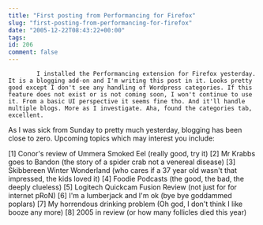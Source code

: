 ```yaml
---
title: "First posting from Performancing for Firefox"
slug: "first-posting-from-performancing-for-firefox"
date: "2005-12-22T08:43:22+00:00"
tags:
id: 206
comment: false
---
```


            I installed the Performancing extension for Firefox yesterday. It is a blogging add-on and I'm writing this post in it. Looks pretty good except I don't see any handling of Wordpress categories. If this feature does not exist or is not coming soon, I won't continue to use it. From a basic UI perspective it seems fine tho. And it'll handle multiple blogs. More as I investigate. Aha, found the categories tab, excellent. 

As I was sick from Sunday to pretty much yesterday, blogging has been close to zero. Upcoming topics which may interest you include:

[1] Conor's review of Ummera Smoked Eel (really good, try it)
[2] Mr Krabbs goes to Bandon (the story of a spider crab not a venereal disease)
[3] Skibbereen Winter Wonderland (who cares if a 37 year old wasn't that impressed, the kids loved it)
[4] Foodie Podcasts (the good, the bad, the deeply clueless)
[5] Logitech Quickcam Fusion Review (not just for for internet pRoN)
[6] I'm a lumberjack and I'm ok (bye bye goddammed poplars)
[7] My horrendous drinking problem (Oh god, I don't think I like booze any more)
[8] 2005 in review (or how many follicles died this year)
